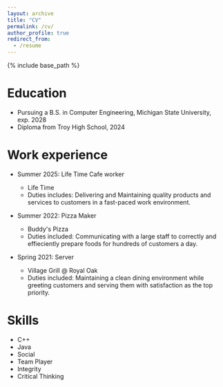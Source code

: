 ```yaml
---
layout: archive
title: "CV"
permalink: /cv/
author_profile: true
redirect_from:
  - /resume
---
```


{% include base_path %}

Education
======
* Pursuing a B.S. in Computer Engineering, Michigan State University, exp. 2028
* Diploma from Troy High School, 2024

Work experience
======
* Summer 2025: Life Time Cafe worker
  * Life Time
  * Duties includes: Delivering and Maintaining quality products and services to customers in a fast-paced work environment.

* Summer 2022: Pizza Maker
  * Buddy's Pizza
  * Duties included: Communicating with a large staff to correctly and effieciently prepare foods for hundreds of customers a day.

* Spring 2021: Server
  * Village Grill @ Royal Oak
  * Duties included: Maintaining a clean dining environment while greeting customers and serving them with satisfaction as the top priority.
  
Skills
======
* C++
* Java
* Social
* Team Player
* Integrity
* Critical Thinking

